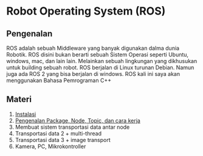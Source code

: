 # Robot Operating System (ROS)

## Pengenalan

ROS adalah sebuah Middleware yang banyak digunakan dalma dunia Robotik. ROS disini bukan berarti sebuah Sistem Operasi seperti Ubuntu, windows, mac, dan lain lain. Melainkan sebuah lingkungan yang dikhusukan untuk building sebuah robot. ROS berjalan di Linux turunan Debian. Namun juga ada ROS 2 yang bisa berjalan di windows. ROS kali ini saya akan menggunakan Bahasa Pemrograman C++

## Materi

1. [Instalasi](Instalasi.md)
2. [Pengenalan Package, Node, Topic, dan cara kerja](Ros_dasar1.md)
3. Membuat sistem transportasi data antar node
4. Transportasi data 2 + multi-thread
5. Transportasi data 3 + image transport
6. Kamera, PC, Mikrokontroller
